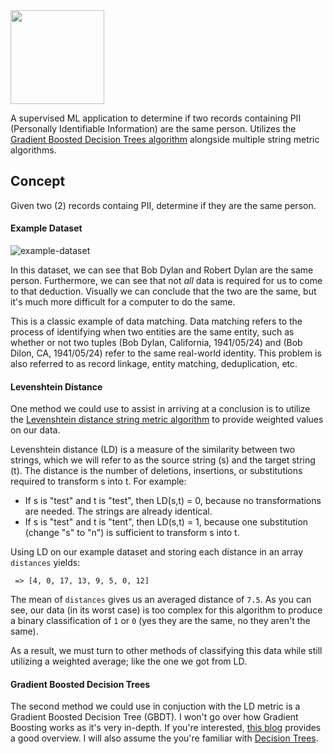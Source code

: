 <img src="https://user-images.githubusercontent.com/8730447/32693954-511faf46-c702-11e7-99a2-fd8249830fec.png" width="150">

A supervised ML application to determine if two records containing PII (Personally Identifiable Information) are the same person. Utilizes the [Gradient Boosted Decision Trees algorithm](https://en.wikipedia.org/wiki/Gradient_boosting) alongside multiple string metric algorithms.

## Concept
Given two (2) records containg PII, determine if they are the same person.

#### Example Dataset
<img alt="example-dataset" src="https://user-images.githubusercontent.com/8730447/32694951-2f491140-c71c-11e7-84e0-560a1007bf7c.png">

In this dataset, we can see that Bob Dylan and Robert Dylan are the same person. Furthermore, we can see that not _all_ data is required for us to come to that deduction. Visually we can conclude that the two are the same, but it's much more difficult for a computer to do the same.

This is a classic example of data matching. Data matching refers to the process of identifying when two entities are the same entity, such as whether or not two tuples (Bob Dylan, California, 1941/05/24) and (Bob Dilon, CA, 1941/05/24) refer to the same real-world identity. This problem is also referred to as record linkage, entity matching, deduplication, etc.

#### Levenshtein Distance
One method we could use to assist in arriving at a conclusion is to utilize the [Levenshtein distance string metric algorithm](https://en.wikipedia.org/wiki/Levenshtein_distance) to provide weighted values on our data.

Levenshtein distance (LD) is a measure of the similarity between two strings, which we will refer to as the source string (s) and the target string (t). The distance is the number of deletions, insertions, or substitutions required to transform s into t. For example:

- If s is "test" and t is "test", then LD(s,t) = 0, because no transformations are needed. The strings are already identical.
- If s is "test" and t is "tent", then LD(s,t) = 1, because one substitution (change "s" to "n") is sufficient to transform s into t.

Using LD on our example dataset and storing each distance in an array `distances` yields:
```
 => [4, 0, 17, 13, 9, 5, 0, 12]
```
The mean of `distances` gives us an averaged distance of `7.5`. As you can see, our data (in its worst case) is too complex for this algorithm to produce a binary classification of `1` or `0` (yes they are the same, no they aren't the same).

As a result, we must turn to other methods of classifying this data while still utilizing a weighted average; like the one we got from LD.

#### Gradient Boosted Decision Trees
The second method we could use in conjuction with the LD metric is a Gradient Boosted Decision Tree (GBDT). I won't go over how Gradient Boosting works as it's very in-depth. If you're interested, [this blog](https://gormanalysis.com/gradient-boosting-explained/) provides a good overview. I will also assume the you're familiar with [Decision Trees](https://en.wikipedia.org/wiki/Decision_tree).
